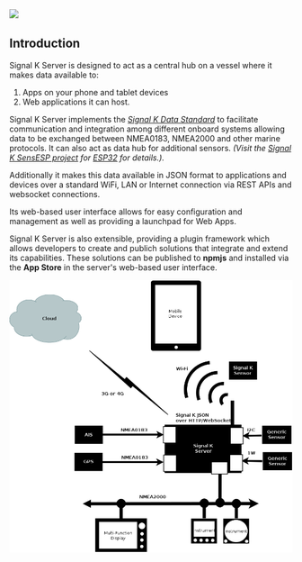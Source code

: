 

<img src="https://user-images.githubusercontent.com/5200296/226164888-d33b2349-e608-4bed-965f-ebe4339b4376.png" width="75" > 

## Introduction
Signal K Server is designed to act as a central hub on a vessel where it makes data available to:

1. Apps on your phone and tablet devices
1. Web applications it can host.

Signal K Server implements the _[Signal K Data Standard](https://signalk.org/specification/latest/)_ to facilitate communication and integration among different onboard systems allowing data to be exchanged between NMEA0183, NMEA2000 and other marine protocols.
It can also act as data hub for additional sensors. _(Visit the [Signal K SensESP project](https://github.com/SignalK/SensESP) for [ESP32](https://en.wikipedia.org/wiki/ESP32) for details.)._

Additionally it makes this data available in JSON format to applications and devices over a standard WiFi, LAN or Internet connection via REST APIs and websocket connections.

Its web-based user interface allows for easy configuration and management as well as providing a launchpad for Web Apps.


Signal K Server is also extensible, providing a plugin framework which allows developers to create and publich solutions that integrate and extend its capabilities. These solutions can be published to **npmjs** and installed via the **App Store** in the server's web-based user interface.

![Server only setup](img/server_only.png)



